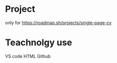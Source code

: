 # Project
only for
https://roadmap.sh/projects/single-page-cv

# Teachnolgy use
VS code
HTML
Github
